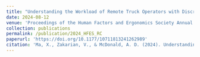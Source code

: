 ```yaml
---
title: "Understanding the Workload of Remote Truck Operators with Discrete Event Simulation"
date: 2024-08-12
venue: 'Proceedings of the Human Factors and Ergonomics Society Annual Meeting'
collection: publications
permalink: /publication/2024_HFES_RC
paperurl: 'https://doi.org/10.1177/10711813241262989'
citation: 'Ma, X., Zakarian, V., & McDonald, A. D. (2024). Understanding the Workload of Remote Truck Operators with Discrete Event Simulation. Proceedings of the Human Factors and Ergonomics Society Annual Meeting, 0(0).'
---
```

